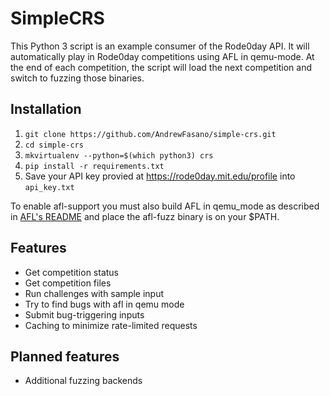 # SimpleCRS
This Python 3 script is an example consumer of the Rode0day API. It will automatically play in Rode0day competitions using AFL in qemu-mode. At the end of each competition, the script will load the next competition and switch to fuzzing those binaries.

## Installation
1. `git clone https://github.com/AndrewFasano/simple-crs.git`
1. `cd simple-crs`
1. `mkvirtualenv --python=$(which python3) crs`
1. `pip install -r requirements.txt`
1. Save your API key provied at https://rode0day.mit.edu/profile into `api_key.txt`

To enable afl-support you must also build AFL in qemu\_mode as described in [AFL's README](https://github.com/mirrorer/afl/blob/master/qemu_mode/README.qemu) and place the afl-fuzz binary is on your $PATH.


## Features
* Get competition status
* Get competition files
* Run challenges with sample input
* Try to find bugs with afl in qemu mode
* Submit bug-triggering inputs
* Caching to minimize rate-limited requests

## Planned features
* Additional fuzzing backends
